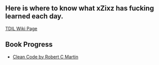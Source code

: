 ## Here is where to know what xZixz has fucking learned each day.
[TDIL Wiki Page](https://github.com/xZixz/TDIL/wiki)

## Book Progress
* [Clean Code by Robert C
Martin](https://github.com/xZixz/TDIL/tree/master/clean_code_by_robert_c_martin)
